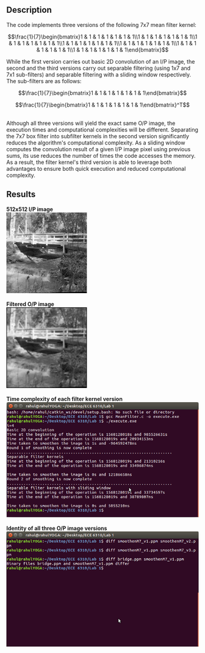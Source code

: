 ## Description
The code implements three versions of the following 7x7 mean filter kernel: <br />
```math
\frac{1}{7}\begin{bmatrix}1 & 1 & 1 & 1 & 1 & 1 & 1\\1 & 1 & 1 & 1 & 1 & 1 & 1\\1 & 1 & 1 & 1 & 1 & 1 & 1\\1 & 1 & 1 & 1 & 1 & 1 & 1\\1 & 1 & 1 & 1 & 1 & 1 & 1\\1 & 1 & 1 & 1 & 1 & 1 & 1\\1 & 1 & 1 & 1 & 1 & 1 & 1\end{bmatrix}
```
While the first version carries out basic 2D convolution of an I/P image, the second and the third versions carry out separable filtering (using 1x7 and 7x1 sub-filters) and separable filtering with a sliding window respectively. The sub-filters are as follows:  <br />
```math
\frac{1}{7}\begin{bmatrix}1 & 1 & 1 & 1 & 1 & 1 & 1\end{bmatrix}
```
```math
\frac{1}{7}\begin{bmatrix}1 & 1 & 1 & 1 & 1 & 1 & 1\end{bmatrix}^T
```
<br />
Although all three versions will yield the exact same O/P image, the execution times and computational complexities will be different. Separating the 7x7 box filter into subfilter kernels in the second version significantly reduces the algorithm's computational complexity. As a sliding window computes the convolution result of a given I/P image pixel using previous sums, its use reduces the number of times the code accesses the memory. As a result, the filter kernel's third version is able to leverage both advantages to ensure both quick execution and reduced computational complexity. <br />

## Results
**512x512 I/P image** <br />
![](https://github.com/rprasan/Computer-Vision/blob/main/0.%20Traditional%20Computer%20Vision/1.%20Mean%20Filter/Results/CV1.jpg) <br /><br />
**Filtered O/P image** <br />
![](https://github.com/rprasan/Computer-Vision/blob/main/0.%20Traditional%20Computer%20Vision/1.%20Mean%20Filter/Results/CV2.jpg) <br /><br />
**Time complexity of each filter kernel version** <br />
![](https://github.com/rprasan/Computer-Vision/blob/main/0.%20Traditional%20Computer%20Vision/1.%20Mean%20Filter/Results/Result_1.png) <br /><br />
**Identity of all three O/P image versions**  <br />
![](https://github.com/rprasan/Computer-Vision/blob/main/0.%20Traditional%20Computer%20Vision/1.%20Mean%20Filter/Results/Result_2.png) <br /><br />
